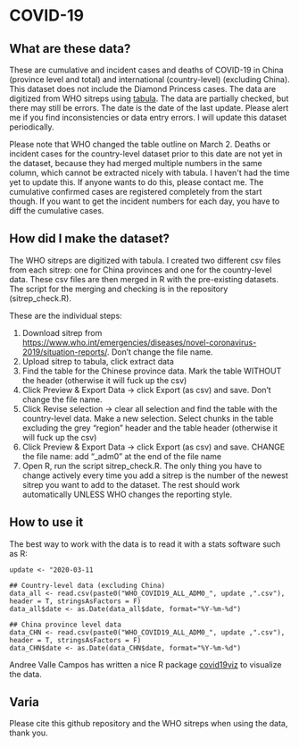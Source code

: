 # COVID-19

## What are these data?
These are cumulative and incident cases and deaths of COVID-19 in China (province level and total) and international (country-level)  (excluding China). This dataset does not include the Diamond Princess cases. The data are digitized from WHO sitreps using [tabula](https://tabula.technology/). The data are partially checked, but there may still be errors. The date is the date of the last update. Please alert me if you find inconsistencies or data entry errors. I will update this dataset periodically. 

Please note that WHO changed the table outline on March 2. Deaths or incident cases for the country-level dataset prior to this date are not yet in the dataset, because they had merged multiple numbers in the same column, which cannot be extracted nicely with tabula. I haven't had the time yet to update this. If anyone wants to do this, please contact me. The cumulative confirmed cases are registered completely from the start though. If you want to get the incident numbers for each day, you have to diff the cumulative cases.


## How did I make the dataset?
The WHO sitreps are digitized with tabula. I created two different csv files from each sitrep: one for China provinces and one for the country-level data. These csv files are then merged in R with the pre-existing datasets. The script for the merging and checking is in the repository (sitrep_check.R).

These are the individual steps:
1.	Download sitrep from https://www.who.int/emergencies/diseases/novel-coronavirus-2019/situation-reports/. Don’t change the file name.
2.	Upload sitrep to tabula, click extract data
3.	Find the table for the Chinese province data. Mark the table WITHOUT the header (otherwise it will fuck up the csv)
4.	Click Preview & Export Data -> click Export (as csv) and save. Don’t change the file name. 
5.	Click Revise selection -> clear all selection and find the table with the country-level data. Make a new selection. Select chunks in the table excluding the grey “region” header and the table header (otherwise it will fuck up the csv)
6.	Click Preview & Export Data -> click Export (as csv) and save. CHANGE the file name: add “_adm0” at the end of the file name
7.	Open R, run the script sitrep_check.R. The only thing you have to change actively every time you add a sitrep is the number of the newest sitrep you want to add to the dataset. The rest should work automatically UNLESS WHO changes the reporting style. 


## How to use it
The best way to work with the data is to read it with a stats software such as R:
```
update <- "2020-03-11

## Country-level data (excluding China)
data_all <- read.csv(paste0("WHO_COVID19_ALL_ADM0_", update ,".csv"), header = T, stringsAsFactors = F)
data_all$date <- as.Date(data_all$date, format="%Y-%m-%d")

## China province level data
data_CHN <- read.csv(paste0("WHO_COVID19_ALL_ADM0_", update ,".csv"), header = T, stringsAsFactors = F)
data_CHN$date <- as.Date(data_CHN$date, format="%Y-%m-%d")
```

Andree Valle Campos has written a nice R package [covid19viz](https://github.com/avallecam/covid19viz) to visualize the data.


## Varia
Please cite this github repository and the WHO sitreps when using the data, thank you.  
